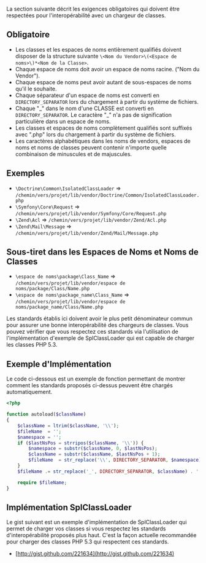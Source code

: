 La section suivante décrit les exigences obligatoires qui doivent être respectées pour l'interopérabilité avec un chargeur de classes.

Obligatoire
-----------

* Les classes et les espaces de noms entièrement qualifiés doivent disposer de la structure suivante
  `\<Nom du Vendor>\(<Espace de noms>\)*<Nom de la Classe>`.
* Chaque espace de noms doit avoir un espace de noms racine. ("Nom du Vendor").
* Chaque espace de noms peut avoir autant de sous-espaces de noms qu'il le souhaite.
* Chaque séparateur d'un espace de noms est converti en  `DIRECTORY_SEPARATOR` lors du chargement à partir du système de fichiers.
* Chaque "\_" dans le nom d'une CLASSE est converti en `DIRECTORY_SEPARATOR`. Le caractère "\_" n'a pas de signification particulière dans un espace de noms.
* Les classes et espaces de noms complètement qualifiés sont suffixés avec ".php" lors du chargement à partir du système de fichiers.
* Les caractères alphabétiques dans les noms de vendors, espaces de noms et noms de classes peuvent contenir n'importe quelle combinaison de minuscules et de majuscules.

Exemples
--------

* `\Doctrine\Common\IsolatedClassLoader` => `/chemin/vers/projet/lib/vendor/Doctrine/Common/IsolatedClassLoader.php`
* `\Symfony\Core\Request` => `/chemin/vers/projet/lib/vendor/Symfony/Core/Request.php`
* `\Zend\Acl` => `/chemin/vers/projet/lib/vendor/Zend/Acl.php`
* `\Zend\Mail\Message` => `/chemin/vers/projet/lib/vendor/Zend/Mail/Message.php`

Sous-tiret dans les Espaces de Noms et Noms de Classes
------------------------------------------------------

* `\espace de noms\package\Class_Name` => `/chemin/vers/projet/lib/vendor/espace de noms/package/Class/Name.php`
* `\espace de noms\package_name\Class_Name` => `/chemin/vers/projet/lib/vendor/espace de noms/package_name/Class/Name.php`

Les standards établis ici doivent avoir le plus petit dénominateur commun pour assurer une bonne interopérabilité des chargeurs de classes. Vous pouvez vérifier que vous respectez ces standards via l'utilisation de l'implémentation d'exemple de SplClassLoader qui est capable de charger les classes PHP 5.3.

Exemple d'Implémentation
------------------------

Le code ci-dessous est un exemple de fonction permettant de montrer comment les standards proposés ci-dessus peuvent être chargés automatiquement.

```php
<?php

function autoload($className)
{
    $className = ltrim($className, '\\');
    $fileName  = '';
    $namespace = '';
    if ($lastNsPos = strripos($className, '\\')) {
        $namespace = substr($className, 0, $lastNsPos);
        $className = substr($className, $lastNsPos + 1);
        $fileName  = str_replace('\\', DIRECTORY_SEPARATOR, $namespace) . DIRECTORY_SEPARATOR;
    }
    $fileName .= str_replace('_', DIRECTORY_SEPARATOR, $className) . '.php';

    require $fileName;
}
```

Implémentation SplClassLoader
-----------------------------

Le gist suivant est un exemple d'implémentation de SplClassLoader qui permet de charger vos classes si vous respectez les standards d'interopérabilité proposés plus haut. C'est la façon actuelle recommandée pour charger des classes PHP 5.3 qui respectent ces standards.

* [http://gist.github.com/221634](http://gist.github.com/221634)

